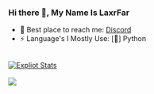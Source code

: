 ### Hi there 👋, My Name Is LaxrFar
  - 💬 Best place to reach me: [Discord](https://discord.com/invite/pandg8UaJ7)
  - ⚡ Language's I Mostly Use: [👑] Python 
  <br>
<a href="https://github.com/laxrfar">
  <img align="center" src="https://github-readme-stats.vercel.app/api?username=laxrfar&show_icons=true&include_all_commits=true&show_icons=true&title_color=fff&icon_color=79ff97&text_color=9f9f9f&bg_color=151515" alt="Expliot Stats" />
</a>
<br><br>
<a href="https://github.com/laxrfar?tab=repositories">
  <img align="center" src="https://github-readme-stats.vercel.app/api/top-langs/?username=laxrfar&layout=compact&show_icons=true&title_color=fff&icon_color=79ff97&text_color=9f9f9f&bg_color=151515" />
</a>
<br>
<br>
